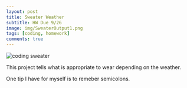 ```yaml
---
layout: post
title: Sweater Weather
subtitle: HW Due 9/26
image: img/SweaterOutput1.png
tags: [coding, homework]
comments: true
---
```


![coding sweater](https://aleedy99.github.io/2019-09-24-sweater-weather/img/SweaterOutput1.png)

This project tells what is appropriate to wear depending on the weather. 

One tip I have for myself is to remeber semicolons.
